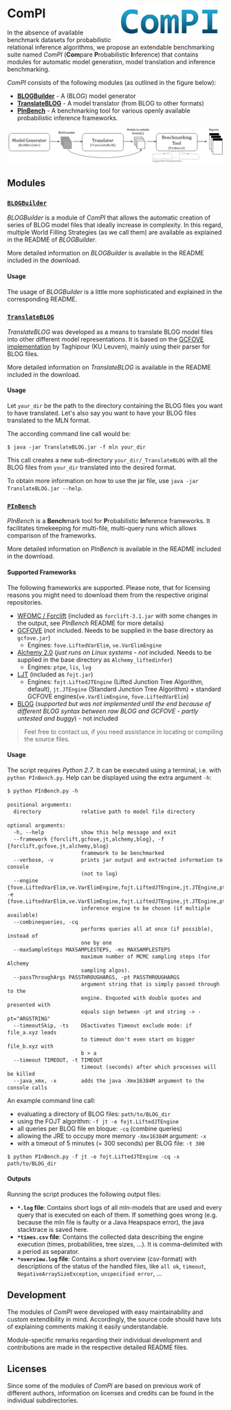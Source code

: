 # ComPI <img src="img/CompiLogo.png" align="right" height="75">


In the absence of available benchmark datasets for probabilistic relational inference algorithms, we propose an extendable benchmarking suite named *ComPI* (**Com**pare **P**robabilistic **I**nference) that contains modules for automatic model generation, model translation and inference benchmarking. 

*ComPI* consists of the following modules (as outlined in the figure below):

* **[BLOGBuilder](#blogbuilder)** - A (BLOG) model generator
* **[TranslateBLOG](#translateblog)** - A model translator (from BLOG to other formats)
* **[PInBench](#pinbench)** - A benchmarking tool for various openly available probabilistic inference frameworks.

![Suite Overview](img/SuiteOverview.png)

## Modules

### [`BLOGBuilder`](1_BLOGBuilder/)

*BLOGBuilder* is a module of *ComPI* that allows the automatic creation of series of BLOG model files that ideally increase in complexity. In this regard, multiple World Filling Strategies (as we call them) are available as explained in the README of *BLOGBuilder*.

More detailed information on *BLOGBuilder* is available in the README included in the download. 

#### Usage

The usage of *BLOGBuilder* is a little more sophisticated and explained in the corresponding README.

### [`TranslateBLOG`](2_TranslateBLOG/)

*TranslateBLOG* was developed as a means to translate BLOG model files into other different model representations.
It is based on the [GCFOVE implementation](https://dtai.cs.kuleuven.be/software/gcfove) by Taghipour (KU Leuven), mainly using their parser for BLOG files. 

More detailed information on *TranslateBLOG* is available in the README included in the download. 

#### Usage

Let `your_dir` be the path to the directory containing the BLOG files you want to have translated. Let's also say you want to have your BLOG files translated to the MLN format.

The according command line call would be:

```
$ java -jar TranslateBLOG.jar -f mln your_dir
```

This call creates a new sub-directory `your_dir/_TranslateBLOG` with all the BLOG files from `your_dir` translated into the desired format.

To obtain more information on how to use the jar file, use `java -jar TranslateBLOG.jar --help`.

### [`PInBench`](3_PInBench/)

*PInBench* is a **Bench**mark tool for **P**robabilistic **In**ference frameworks.
It facilitates timekeeping for multi-file, multi-query runs which allows comparison of the frameworks.

More detailed information on *PInBench* is available in the README included in the download. 

#### Supported Frameworks

The following frameworks are supported. Please note, that for licensing reasons you might need to download them from the respective original repositories. 

* [WFOMC / Forclift](https://dtai.cs.kuleuven.be/software/wfomc) (included as `forclift-3.1.jar` with some changes in the output, see *PInBench* README for more details)
* [GCFOVE](https://dtai.cs.kuleuven.be/software/gcfove) (*not* included. Needs to be supplied in the base directory as `gcfove.jar`)
  * Engines: `fove.LiftedVarElim`, `ve.VarElimEngine`
* [Alchemy 2.0](https://code.google.com/archive/p/alchemy-2/) (*just runs on Linux systems* - *not* included. Needs to be supplied in the base directory as `Alchemy_liftedinfer`)
  * Engines: `ptpe`, `lis`, `lvg`
* [LJT](https://www.ifis.uni-luebeck.de/index.php?id=590&L=0) (included as `fojt.jar`)
  * Engines: `fojt.LiftedJTEngine` (Lifted Junction Tree Algorithm, default), `jt.JTEngine` (Standard Junction Tree Algorithm) + standard GCFOVE engines(`ve.VarElimEngine`, `fove.LiftedVarElim`)
* [BLOG](https://bayesianlogic.github.io/) (*supported but was not implemented until the end because of different BLOG syntax between raw BLOG and GCFOVE - partly untested and buggy*) - not included

> Feel free to contact us, if you need assistance in locating or compiling the source files.

#### Usage

The script requires *Python 2.7*. It can be executed using a terminal, i.e. with `python PInBench.py`.
Help can be displayed using the extra argument `-h`:

```
$ python PInBench.py -h

positional arguments:
  directory             relative path to model file directory

optional arguments:
  -h, --help            show this help message and exit
  --framework {forclift,gcfove,jt,alchemy,blog}, -f {forclift,gcfove,jt,alchemy,blog}
                        framework to be benchmarked
  --verbose, -v         prints jar output and extracted information to console
                        (not to log)
  --engine {fove.LiftedVarElim,ve.VarElimEngine,fojt.LiftedJTEngine,jt.JTEngine,ptpe,lis,lvg}, -e {fove.LiftedVarElim,ve.VarElimEngine,fojt.LiftedJTEngine,jt.JTEngine,ptpe,lis,lvg}
                        inference engine to be chosen (if multiple available)
  --combinequeries, -cq
                        performs queries all at once (if possible), instead of
                        one by one
  --maxSampleSteps MAXSAMPLESTEPS, -ms MAXSAMPLESTEPS
                        maximum number of MCMC sampling steps (for Alchemy
                        sampling algos).
  --passThroughArgs PASSTHROUGHARGS, -pt PASSTHROUGHARGS
                        argument string that is simply passed through to the
                        engine. Enquoted with double quotes and presented with
                        equals sign between -pt and string -> -pt="ARGSTRING"
  --timeoutSkip, -ts    DEactivates Timeout exclude mode: if file_a.xyz leads
                        to timeout don't even start on bigger file_b.xyz with
                        b > a
  --timeout TIMEOUT, -t TIMEOUT
                        timeout (seconds) after which processes will be killed
  --java_xmx, -x        adds the java -Xmx16384M argument to the console calls
```

An example command line call: 

* evaluating a directory of BLOG files: `path/to/BLOG_dir`
* using the FOJT algorithm: `-f jt -e fojt.LiftedJTEngine` 
* all queries per BLOG file en bloque: `-cq` (combine queries) 
* allowing the JRE to occupy more memory `-Xmx16384M` argument: `-x`
* with a timeout of 5 minutes (= 300 seconds) per BLOG file: `-t 300`

```
$ python PInBench.py -f jt -e fojt.LiftedJTEngine -cq -x path/to/BLOG_dir
```

#### Outputs

Running the script produces the following output files:

* **`*.log` file**: Contains short logs of all mln-models that are used and every query that is executed on each of them. If something goes wrong (e.g. because the mln file is faulty or a Java Heapspace error), the java stacktrace is saved here.
* **`*times.csv` file**: Contains the collected data describing the engine execution (times, probabilities, tree sizes, ...). It is comma-delimited with a period as separator.
* **`*overview.log` file**: Contains a short overview (csv-format) with descriptions of the status of the handled files, like `all ok`, `timeout`, `NegativeArraySizeException`, `unspecified error`, ...

## Development

The modules of *ComPI* were developed with easy maintainability and custom extendibility in mind. Accordingly, the source code should have lots of explaining comments making it easily understandable.

Module-specific remarks regarding their individual development and contributions are made in the respective detailed README files.

## Licenses

Since some of the modules of *ComPI* are based on previous work of different authors, information on licenses and credits can be found in the individual subdirectories.